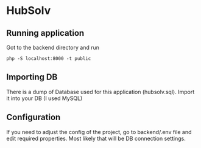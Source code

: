# HubSolv

## Running application
Got to the backend directory and run
```
php -S localhost:8000 -t public
```

## Importing DB
There is a dump of Database used for this application (hubsolv.sql). Import it into your DB (I used MySQL)

## Configuration
If you need to adjust the config of the project, go to backend/.env file and edit required properties. Most likely that will be DB connection settings.
